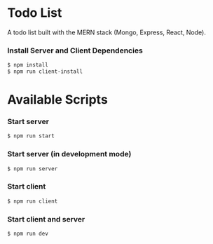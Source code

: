 # Todo List

A todo list built with the MERN stack (Mongo, Express, React, Node).

### Install Server and Client Dependencies

```bash
$ npm install
$ npm run client-install
```

# Available Scripts

### Start server

```bash
$ npm run start
```

### Start server (in development mode)

```bash
$ npm run server
```

### Start client

```bash
$ npm run client
```

### Start client and server

```bash
$ npm run dev
```
